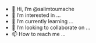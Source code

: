 - 👋 Hi, I’m @salimtoumache
- 👀 I’m interested in ...
- 🌱 I’m currently learning ...
- 💞️ I’m looking to collaborate on ...
- 📫 How to reach me ...

<!---
salimtoumache/salimtoumache is a ✨ special ✨ repository because its `README.md` (this file) appears on your GitHub profile.
You can click the Preview link to take a look at your changes.
--->
